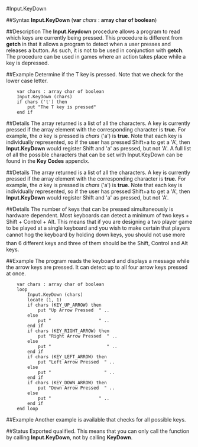
#Input.KeyDown

##Syntax
**Input.KeyDown** (**var** _chars_ : **array char of boolean**)



##Description
The **Input.Keydown** procedure allows a program to read which keys are currently being pressed. This procedure is different from **getch** in that it allows a program to detect when a user presses and releases a button. As such, it is not to be used in conjunction with **getch**.
The procedure can be used in games where an action takes place while a key is depressed.



##Example
Determine if the T key is pressed. Note that we check for the lower case letter.


        var chars : array char of boolean
        Input.KeyDown (chars)
        if chars ('t') then
            put "The T key is pressed"
        end if
##Details
The array returned is a list of all the characters. A key is currently pressed if the array element with the corresponding character is **true.** For example, the _a_ key is pressed is _chars_ ('a') is **true**. Note that each key is individually represented, so if the user has pressed Shift+a to get a 'A', then **Input.KeyDown** would register Shift and 'a' as pressed, but not 'A'.
A full list of all the possible characters that can be set with Input.KeyDown can be found in the **Key Codes** appendix.



##Details
The array returned is a list of all the characters. A key is currently pressed if the array element with the corresponding character is **true.** For example, the _a_ key is pressed is _chars_ ('a') is **true**. Note that each key is individually represented, so if the user has pressed Shift+a to get a 'A', then **Input.KeyDown** would register Shift and 'a' as pressed, but not 'A'.



##Details
The number of keys that can be pressed simultaneously is hardware dependent. Most keyboards can detect a minimum of two keys + Shift + Control + Alt. This means that if you are designing a two player game to be played at a single keyboard and you wish to make certain that players cannot &#147;hog the keyboard&#148; by holding down keys, you should not use more than 6 different keys and three of them should be the Shift, Control and Alt keys.



##Example
The program reads the keyboard and displays a message while the arrow keys are pressed. It can detect up to all four arrow keys pressed at once.



        var chars : array char of boolean
        loop
            Input.KeyDown (chars)
            locate (1, 1)
            if chars (KEY_UP_ARROW) then
                put "Up Arrow Pressed  " ..
            else
                put "                  " ..
            end if
            if chars (KEY_RIGHT_ARROW) then
                put "Right Arrow Pressed  " ..
            else
                put "                     " ..
            end if
            if chars (KEY_LEFT_ARROW) then
                put "Left Arrow Pressed  " ..
            else
                put "                    " ..
            end if
            if chars (KEY_DOWN_ARROW) then
                put "Down Arrow Pressed  " ..
            else
                put "                  " ..
            end if
        end loop
##Example
Another example is available that checks for all possible keys.




##Status
Exported qualified.
This means that you can only call the function by calling **Input.KeyDown**, not by calling **KeyDown**.


